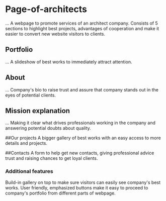 # Page-of-architects

...
A webpage to promote services of an architect company. Consists of 5 sections to highlight best projects, advantages of cooperation and make it easier to convert new website visitors to clients.

## Portfolio

...
A slideshow of best works to immediately attract attention.

## About

...
Company's bio to raise trust and assure that company stands out in the eyes of potential clients.

## Mission explanation

...
Making it clear what drives professionals working in the company and answering potential doubts about quality.

##Our projects
A bigger gallery of best works with an easy access to more details and projects.

##Contacts
A form to help get new contacts, giving professional advice trust and raising chances to get loyal clients.

### Additional features

Build-in gallery on top to make sure visitors can easily see company's best works. User friendly, emphasized buttons make it easy to proceed to company's portfolio from different parts of webpage.
